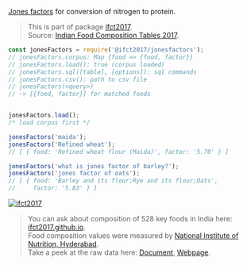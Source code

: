 [Jones factors] for conversion of nitrogen to protein.
> This is part of package [ifct2017].<br>
> Source: [Indian Food Composition Tables 2017].


```javascript
const jonesFactors = require('@ifct2017/jonesfactors');
// jonesFactors.corpus: Map {food => {food, factor}}
// jonesFactors.load(): true (corpus loaded)
// jonesFactors.sql([table], [options]): sql commands
// jonesFactors.csv(): path to csv file
// jonesFactors(<query>)
// -> [{food, factor}] for matched foods


jonesFactors.load();
/* load corpus first */

jonesFactors('maida');
jonesFactors('Refined wheat');
// [ { food: 'Refined wheat flour (Maida)', factor: '5.70' } ]

jonesFactors('what is jones factor of barley?');
jonesFactors('jones factor of oats');
// [ { food: 'Barley and its flour;Rye and its flour;Oats',
//     factor: '5.83' } ]
```


[![ifct2017](http://ifct2017.com/ifct_2017.jpg)](https://www.npmjs.com/package/ifct2017)
> You can ask about composition of 528 key foods in India here: [ifct2017.github.io].<br>
> Food composition values were measured by [National Institute of Nutrition, Hyderabad].<br>
> Take a peek at the raw data here: [Document], [Webpage].

[ifct2017]: https://www.npmjs.com/package/ifct2017
[Indian Food Composition Tables 2017]: http://ifct2017.com/
[Jones factors]: https://github.com/ifct2017/jonesfactors/blob/master/index.csv
[ifct2017.github.io]: https://ifct2017.github.io
[National Institute of Nutrition, Hyderabad]: https://www.nin.res.in/
[Document]: https://docs.google.com/spreadsheets/d/1OqV-MSaXH1ARXlyuyayyfj9NXoH1DvW5-n1oxOX4n0o/edit?usp=sharing
[Webpage]: https://docs.google.com/spreadsheets/d/e/2PACX-1vSfqNhcPoEpx9TbXLhlyLFYpN-JtKM0J6YtZN7He6Ad4fNoVGcNI3ILaW7PJkgsoTg7-XJqr39HRQe1/pubhtml
